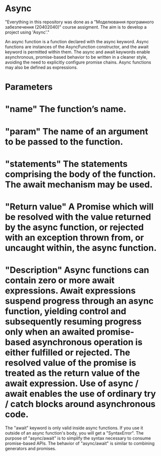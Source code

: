 # Async
"Everything in this repository was done as a "Моделювання програмного забезпечення (20402040)" course assigment.
 The aim is to develop a project using 'Async'."


An async function is a function declared with the async keyword. Async functions are instances of the AsyncFunction constructor, and the await keyword is permitted within them. The async and await keywords enable asynchronous, promise-based behavior to be written in a cleaner style, avoiding the need to explicitly configure promise chains.
Async functions may also be defined as expressions.


# Parameters
# "name" The function’s name.
# "param" The name of an argument to be passed to the function.
# "statements" The statements comprising the body of the function.  The await mechanism may be used.
# "Return value" A Promise which will be resolved with the value returned by the async function, or rejected with an exception thrown from, or uncaught within, the async function.
# "Description" Async functions can contain zero or more await expressions. Await expressions suspend progress through an async function, yielding control and subsequently resuming progress only when an awaited promise-based asynchronous operation is either fulfilled or rejected. The resolved value of the promise is treated as the return value of the await expression. Use of async / await enables the use of ordinary try / catch blocks around asynchronous code.

The "await" keyword is only valid inside async functions. If you use it outside of an async function's body, you will get a "SyntaxError".
The purpose of "async/await" is to simplify the syntax necessary to consume promise-based APIs. The behavior of "async/await" is similar to combining generators and promises.
